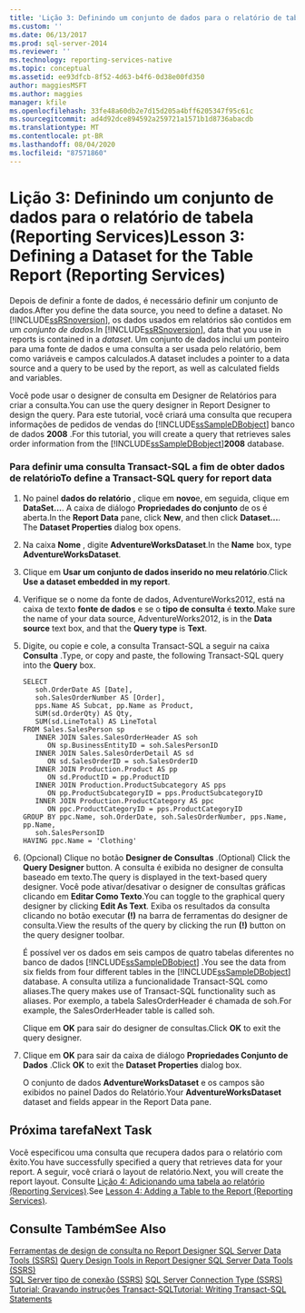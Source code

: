 ```yaml
---
title: 'Lição 3: Definindo um conjunto de dados para o relatório de tabela (Reporting Services) | Microsoft Docs'
ms.custom: ''
ms.date: 06/13/2017
ms.prod: sql-server-2014
ms.reviewer: ''
ms.technology: reporting-services-native
ms.topic: conceptual
ms.assetid: ee93dfcb-8f52-4d63-b4f6-0d38e00fd350
author: maggiesMSFT
ms.author: maggies
manager: kfile
ms.openlocfilehash: 33fe48a60db2e7d15d205a4bff6205347f95c61c
ms.sourcegitcommit: ad4d92dce894592a259721a1571b1d8736abacdb
ms.translationtype: MT
ms.contentlocale: pt-BR
ms.lasthandoff: 08/04/2020
ms.locfileid: "87571860"
---
```

# <a name="lesson-3-defining-a-dataset-for-the-table-report-reporting-services"></a><span data-ttu-id="3b2e7-102">Lição 3: Definindo um conjunto de dados para o relatório de tabela (Reporting Services)</span><span class="sxs-lookup"><span data-stu-id="3b2e7-102">Lesson 3: Defining a Dataset for the Table Report (Reporting Services)</span></span>
  <span data-ttu-id="3b2e7-103">Depois de definir a fonte de dados, é necessário definir um conjunto de dados.</span><span class="sxs-lookup"><span data-stu-id="3b2e7-103">After you define the data source, you need to define a dataset.</span></span> <span data-ttu-id="3b2e7-104">No [!INCLUDE[ssRSnoversion](../includes/ssrsnoversion-md.md)], os dados usados em relatórios são contidos em um *conjunto de dados*.</span><span class="sxs-lookup"><span data-stu-id="3b2e7-104">In [!INCLUDE[ssRSnoversion](../includes/ssrsnoversion-md.md)], data that you use in reports is contained in a *dataset*.</span></span> <span data-ttu-id="3b2e7-105">Um conjunto de dados inclui um ponteiro para uma fonte de dados e uma consulta a ser usada pelo relatório, bem como variáveis e campos calculados.</span><span class="sxs-lookup"><span data-stu-id="3b2e7-105">A dataset includes a pointer to a data source and a query to be used by the report, as well as calculated fields and variables.</span></span>  
  
 <span data-ttu-id="3b2e7-106">Você pode usar o designer de consulta em Designer de Relatórios para criar a consulta.</span><span class="sxs-lookup"><span data-stu-id="3b2e7-106">You can use the query designer in Report Designer to design the query.</span></span> <span data-ttu-id="3b2e7-107">Para este tutorial, você criará uma consulta que recupera informações de pedidos de vendas do [!INCLUDE[ssSampleDBobject](../includes/sssampledbobject-md.md)] banco de dados **2008** .</span><span class="sxs-lookup"><span data-stu-id="3b2e7-107">For this tutorial, you will create a query that retrieves sales order information from the [!INCLUDE[ssSampleDBobject](../includes/sssampledbobject-md.md)]**2008** database.</span></span>  
  
### <a name="to-define-a-transact-sql-query-for-report-data"></a><span data-ttu-id="3b2e7-108">Para definir uma consulta Transact-SQL a fim de obter dados de relatório</span><span class="sxs-lookup"><span data-stu-id="3b2e7-108">To define a Transact-SQL query for report data</span></span>  
  
1.  <span data-ttu-id="3b2e7-109">No painel **dados do relatório** , clique em **novo**e, em seguida, clique em **DataSet...**. A caixa de diálogo **Propriedades do conjunto** de os é aberta.</span><span class="sxs-lookup"><span data-stu-id="3b2e7-109">In the **Report Data** pane, click **New**, and then click **Dataset...**. The **Dataset Properties** dialog box opens.</span></span>  
  
2.  <span data-ttu-id="3b2e7-110">Na caixa **Nome** , digite **AdventureWorksDataset**.</span><span class="sxs-lookup"><span data-stu-id="3b2e7-110">In the **Name** box, type **AdventureWorksDataset**.</span></span>  
  
3.  <span data-ttu-id="3b2e7-111">Clique em **Usar um conjunto de dados inserido no meu relatório**.</span><span class="sxs-lookup"><span data-stu-id="3b2e7-111">Click **Use a dataset embedded in my report**.</span></span>  
  
4.  <span data-ttu-id="3b2e7-112">Verifique se o nome da fonte de dados, AdventureWorks2012, está na caixa de texto **fonte de dados** e se o **tipo de consulta** é **texto**.</span><span class="sxs-lookup"><span data-stu-id="3b2e7-112">Make sure the name of your data source, AdventureWorks2012, is in the **Data source** text box, and that the **Query type** is **Text**.</span></span>  
  
5.  <span data-ttu-id="3b2e7-113">Digite, ou copie e cole, a consulta Transact-SQL a seguir na caixa **Consulta** .</span><span class="sxs-lookup"><span data-stu-id="3b2e7-113">Type, or copy and paste, the following Transact-SQL query into the **Query** box.</span></span>  
  
    ```  
    SELECT   
       soh.OrderDate AS [Date],   
       soh.SalesOrderNumber AS [Order],   
       pps.Name AS Subcat, pp.Name as Product,    
       SUM(sd.OrderQty) AS Qty,  
       SUM(sd.LineTotal) AS LineTotal  
    FROM Sales.SalesPerson sp   
       INNER JOIN Sales.SalesOrderHeader AS soh   
          ON sp.BusinessEntityID = soh.SalesPersonID  
       INNER JOIN Sales.SalesOrderDetail AS sd   
          ON sd.SalesOrderID = soh.SalesOrderID  
       INNER JOIN Production.Product AS pp   
          ON sd.ProductID = pp.ProductID  
       INNER JOIN Production.ProductSubcategory AS pps   
          ON pp.ProductSubcategoryID = pps.ProductSubcategoryID  
       INNER JOIN Production.ProductCategory AS ppc   
          ON ppc.ProductCategoryID = pps.ProductCategoryID  
    GROUP BY ppc.Name, soh.OrderDate, soh.SalesOrderNumber, pps.Name, pp.Name,   
       soh.SalesPersonID  
    HAVING ppc.Name = 'Clothing'  
    ```  
  
6.  <span data-ttu-id="3b2e7-114">(Opcional) Clique no botão **Designer de Consultas** .</span><span class="sxs-lookup"><span data-stu-id="3b2e7-114">(Optional) Click the **Query Designer** button.</span></span> <span data-ttu-id="3b2e7-115">A consulta é exibida no designer de consulta baseado em texto.</span><span class="sxs-lookup"><span data-stu-id="3b2e7-115">The query is displayed in the text-based query designer.</span></span> <span data-ttu-id="3b2e7-116">Você pode ativar/desativar o designer de consultas gráficas clicando em **Editar Como Texto**.</span><span class="sxs-lookup"><span data-stu-id="3b2e7-116">You can toggle to the graphical query designer by clicking **Edit As Text**.</span></span> <span data-ttu-id="3b2e7-117">Exiba os resultados da consulta clicando no botão executar **(!)** na barra de ferramentas do designer de consulta.</span><span class="sxs-lookup"><span data-stu-id="3b2e7-117">View the results of the query by clicking the run **(!)** button on the query designer toolbar.</span></span>  
  
     <span data-ttu-id="3b2e7-118">É possível ver os dados em seis campos de quatro tabelas diferentes no banco de dados [!INCLUDE[ssSampleDBobject](../includes/sssampledbobject-md.md)] .</span><span class="sxs-lookup"><span data-stu-id="3b2e7-118">You see the data from six fields from four different tables in the [!INCLUDE[ssSampleDBobject](../includes/sssampledbobject-md.md)] database.</span></span> <span data-ttu-id="3b2e7-119">A consulta utiliza a funcionalidade Transact-SQL como aliases.</span><span class="sxs-lookup"><span data-stu-id="3b2e7-119">The query makes use of Transact-SQL functionality such as aliases.</span></span> <span data-ttu-id="3b2e7-120">Por exemplo, a tabela SalesOrderHeader é chamada de soh.</span><span class="sxs-lookup"><span data-stu-id="3b2e7-120">For example, the SalesOrderHeader table is called soh.</span></span>  
  
     <span data-ttu-id="3b2e7-121">Clique em **OK** para sair do designer de consultas.</span><span class="sxs-lookup"><span data-stu-id="3b2e7-121">Click **OK** to exit the query designer.</span></span>  
  
7.  <span data-ttu-id="3b2e7-122">Clique em **OK** para sair da caixa de diálogo **Propriedades Conjunto de Dados** .</span><span class="sxs-lookup"><span data-stu-id="3b2e7-122">Click **OK** to exit the **Dataset Properties** dialog box.</span></span>  
  
     <span data-ttu-id="3b2e7-123">O conjunto de dados **AdventureWorksDataset** e os campos são exibidos no painel Dados do Relatório.</span><span class="sxs-lookup"><span data-stu-id="3b2e7-123">Your **AdventureWorksDataset** dataset and fields appear in the Report Data pane.</span></span>  
  
## <a name="next-task"></a><span data-ttu-id="3b2e7-124">Próxima tarefa</span><span class="sxs-lookup"><span data-stu-id="3b2e7-124">Next Task</span></span>  
 <span data-ttu-id="3b2e7-125">Você especificou uma consulta que recupera dados para o relatório com êxito.</span><span class="sxs-lookup"><span data-stu-id="3b2e7-125">You have successfully specified a query that retrieves data for your report.</span></span> <span data-ttu-id="3b2e7-126">A seguir, você criará o layout de relatório.</span><span class="sxs-lookup"><span data-stu-id="3b2e7-126">Next, you will create the report layout.</span></span> <span data-ttu-id="3b2e7-127">Consulte [Lição 4: Adicionando uma tabela ao relatório &#40;Reporting Services&#41;](lesson-4-adding-a-table-to-the-report-reporting-services.md).</span><span class="sxs-lookup"><span data-stu-id="3b2e7-127">See [Lesson 4: Adding a Table to the Report &#40;Reporting Services&#41;](lesson-4-adding-a-table-to-the-report-reporting-services.md).</span></span>  
  
## <a name="see-also"></a><span data-ttu-id="3b2e7-128">Consulte Também</span><span class="sxs-lookup"><span data-stu-id="3b2e7-128">See Also</span></span>  
 <span data-ttu-id="3b2e7-129">[Ferramentas de design de consulta no Report Designer SQL Server Data Tools &#40;SSRS&#41;](report-data/query-design-tools-ssrs.md) </span><span class="sxs-lookup"><span data-stu-id="3b2e7-129">[Query Design Tools in Report Designer SQL Server Data Tools &#40;SSRS&#41;](report-data/query-design-tools-ssrs.md) </span></span>  
 <span data-ttu-id="3b2e7-130">[SQL Server tipo de conexão &#40;SSRS&#41;](report-data/sql-server-connection-type-ssrs.md) </span><span class="sxs-lookup"><span data-stu-id="3b2e7-130">[SQL Server Connection Type &#40;SSRS&#41;](report-data/sql-server-connection-type-ssrs.md) </span></span>  
 [<span data-ttu-id="3b2e7-131">Tutorial: Gravando instruções Transact-SQL</span><span class="sxs-lookup"><span data-stu-id="3b2e7-131">Tutorial: Writing Transact-SQL Statements</span></span>](../t-sql/tutorial-writing-transact-sql-statements.md)  
  
  
